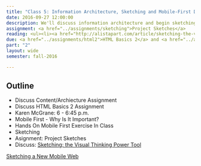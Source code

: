 ```yaml
---
title: "Class 5: Information Architecture, Sketching and Mobile-First Design"
date: 2016-09-27 12:00:00
description: We'll discuss information architecture and begin sketching.  We'll discuss why designing mobile-first is important.</a>
assignment: <a href="../assignments/sketching">Project Sketches</a>
reading: <ul><li><a href="http://alistapart.com/article/sketching-the-visual-thinking-power-tool">Sketching - the Visual Thinking Power Tool by Mike Rohde</a></li><li><a href="http://www.lukew.com/ff/entry.asp?933">For Reference - Mobile First - Luke Wroblewski</a></li></ul>
due: <a href="../assignments/html2">HTML Basics 2</a> and <a href="../assignments/content">Content/Architecture</a>
part: "2"
layout: wide
semester: fall-2016

---
```


## Outline

* Discuss Content/Archiecture Assignment
* Discuss HTML Basics 2 Assignment
* Karen McGrane: 6 - 6:45 p.m.
* Mobile First - Why Is It Important?
* Hands On Mobile First Exercise In Class
* Sketching
* Asignment: Project Sketches
* Discuss:  [Sketching: the Visual Thinking Power Tool](http://alistapart.com/article/sketching-the-visual-thinking-power-tool)

<a href="http://www.smashingmagazine.com/2012/06/sketching-a-new-mobile-web/">Sketching a New Mobile Web</a>
